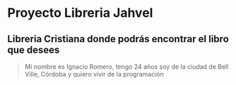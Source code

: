 # Proyecto Libreria Jahvel

## Libreria Cristiana donde podrás encontrar el libro que desees

> Mi nombre es Ignacio Romero, tengo 24 años soy de la ciudad de Bell Ville, Córdoba y quiero vivir de la programación